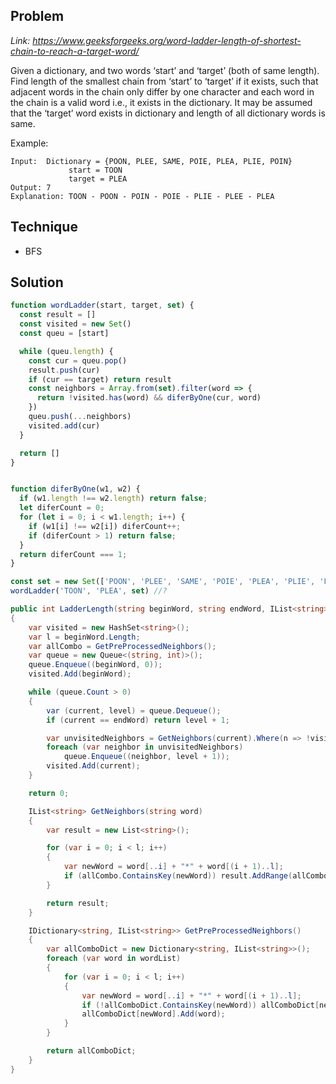 ## Problem 

*Link: https://www.geeksforgeeks.org/word-ladder-length-of-shortest-chain-to-reach-a-target-word/*

Given a dictionary, and two words ‘start’ and ‘target’ (both of same length).
Find length of the smallest chain from ‘start’ to ‘target’ if it exists, such
that adjacent words in the chain only differ by one character and each word in
the chain is a valid word i.e., it exists in the dictionary. It may be assumed
that the ‘target’ word exists in dictionary and length of all dictionary words
is same.

Example:

```
Input:  Dictionary = {POON, PLEE, SAME, POIE, PLEA, PLIE, POIN}
             start = TOON
             target = PLEA
Output: 7
Explanation: TOON - POON - POIN - POIE - PLIE - PLEE - PLEA
```

## Technique

- BFS

## Solution 

```javascript
function wordLadder(start, target, set) {
  const result = []
  const visited = new Set()
  const queu = [start]

  while (queu.length) {
    const cur = queu.pop()
    result.push(cur)
    if (cur == target) return result
    const neighbors = Array.from(set).filter(word => {
      return !visited.has(word) && diferByOne(cur, word)
    })
    queu.push(...neighbors)
    visited.add(cur)
  }

  return []
}


function diferByOne(w1, w2) {
  if (w1.length !== w2.length) return false;
  let diferCount = 0;
  for (let i = 0; i < w1.length; i++) {
    if (w1[i] !== w2[i]) diferCount++;
    if (diferCount > 1) return false;
  }
  return diferCount === 1;
}

const set = new Set(['POON', 'PLEE', 'SAME', 'POIE', 'PLEA', 'PLIE', 'POIN']);
wordLadder('TOON', 'PLEA', set) //?
```

```csharp
public int LadderLength(string beginWord, string endWord, IList<string> wordList)
{
    var visited = new HashSet<string>();
    var l = beginWord.Length;
    var allCombo = GetPreProcessedNeighbors();
    var queue = new Queue<(string, int)>();
    queue.Enqueue((beginWord, 0));
    visited.Add(beginWord);

    while (queue.Count > 0)
    {
        var (current, level) = queue.Dequeue();
        if (current == endWord) return level + 1;

        var unvisitedNeighbors = GetNeighbors(current).Where(n => !visited.Contains(n));
        foreach (var neighbor in unvisitedNeighbors)
            queue.Enqueue((neighbor, level + 1));
        visited.Add(current);
    }

    return 0;

    IList<string> GetNeighbors(string word)
    {
        var result = new List<string>();

        for (var i = 0; i < l; i++)
        {
            var newWord = word[..i] + "*" + word[(i + 1)..l];
            if (allCombo.ContainsKey(newWord)) result.AddRange(allCombo[newWord]);
        }

        return result;
    }

    IDictionary<string, IList<string>> GetPreProcessedNeighbors()
    {
        var allComboDict = new Dictionary<string, IList<string>>();
        foreach (var word in wordList)
        {
            for (var i = 0; i < l; i++)
            {
                var newWord = word[..i] + "*" + word[(i + 1)..l];
                if (!allComboDict.ContainsKey(newWord)) allComboDict[newWord] = new List<string>();
                allComboDict[newWord].Add(word);
            }
        }

        return allComboDict;
    }
}
```
